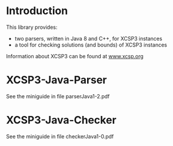 
# Introduction

This library provides:
  * two parsers, written in Java 8 and C++, for XCSP3 instances 
  * a tool for checking solutions (and bounds) of XCSP3 instances  

Information about XCSP3 can be found at <a href="www.xcsp.org">www.xcsp.org</a>

# XCSP3-Java-Parser

See the miniguide in file parserJava1-2.pdf

# XCSP3-Java-Checker

See the miniguide in file checkerJava1-0.pdf

